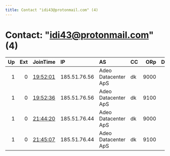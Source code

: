 ```yaml
---
title: Contact "idi43@protonmail.com" (4)
---
```


# Contact: "idi43@protonmail.com" (4)

|   Up |   Ext | JoinTime                                                                                              | IP           | AS                  | CC   |   ORp |   Dirp | OS    | Version   | Nickname   |   eFamMembers |
|-----:|------:|:------------------------------------------------------------------------------------------------------|:-------------|:--------------------|:-----|------:|-------:|:------|:----------|:-----------|--------------:|
|    1 |     0 | [19:52:01](https://nusenu.github.io/OrNetStats/w/relay/DB848987A51DB3420A07783F662AFE1F87CE301C.html) | 185.51.76.56 | Adeo Datacenter ApS | dk   |  9000 |      0 | Linux | 0.4.6.9   | tivo02     |             4 |
|    1 |     0 | [19:52:36](https://nusenu.github.io/OrNetStats/w/relay/853FDC9F96A255B675F5503B50CF36F38AC75DA1.html) | 185.51.76.56 | Adeo Datacenter ApS | dk   |  9100 |      0 | Linux | 0.4.6.9   | tivo02     |             4 |
|    1 |     0 | [21:44:20](https://nusenu.github.io/OrNetStats/w/relay/1A231ED73B7E360F10E433A34FFE0460EE7EDC12.html) | 185.51.76.44 | Adeo Datacenter ApS | dk   |  9000 |      0 | Linux | 0.4.6.9   | tivo01     |             4 |
|    1 |     0 | [21:45:07](https://nusenu.github.io/OrNetStats/w/relay/E8C1F5EC028A0908D610E15CADD3DE851B962F78.html) | 185.51.76.44 | Adeo Datacenter ApS | dk   |  9100 |      0 | Linux | 0.4.6.9   | tivo01     |             4 |
